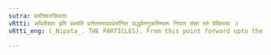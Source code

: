 ```yaml
---
sutra: प्राग्रीश्वरान्निपाताः
vRtti: अधिरीश्वर इति वक्ष्यति प्रागेतस्मादवधेर्यानित ऊर्द्ध्वमनुक्रमिष्यामः निपात संज्ञा स्ते वेदितव्याः ॥
vRtti_eng: (_Nipata_. THE PARTICLES). From this point forward upto the aphorism _Adhiri_-_svare_ (I 4. 97), all that we shall say is to be understood to have the name of _Nipata_ or Particles.

---
```

